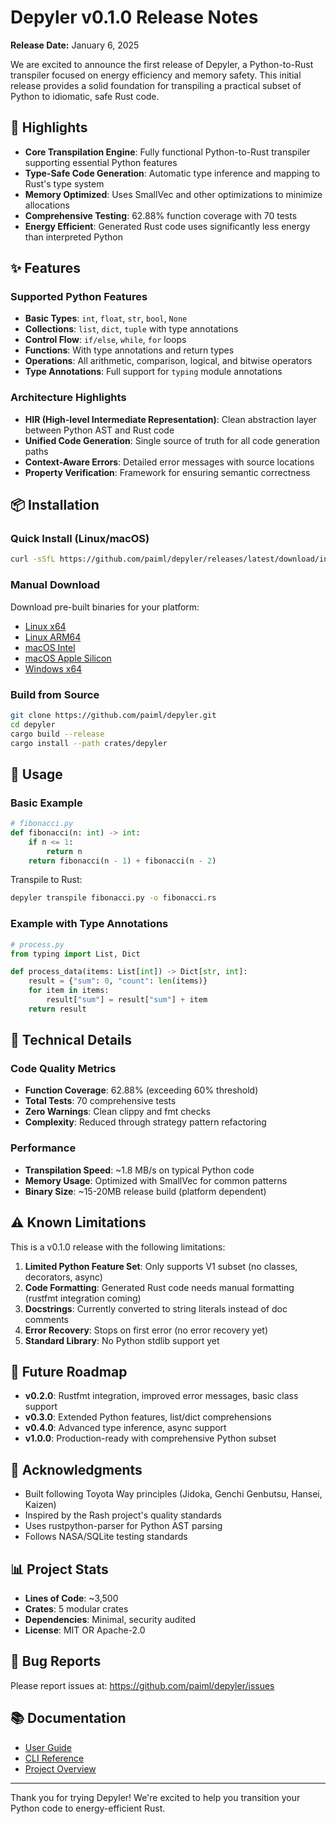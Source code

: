 # Depyler v0.1.0 Release Notes

**Release Date:** January 6, 2025

We are excited to announce the first release of Depyler, a Python-to-Rust
transpiler focused on energy efficiency and memory safety. This initial release
provides a solid foundation for transpiling a practical subset of Python to
idiomatic, safe Rust code.

## 🎯 Highlights

- **Core Transpilation Engine**: Fully functional Python-to-Rust transpiler
  supporting essential Python features
- **Type-Safe Code Generation**: Automatic type inference and mapping to Rust's
  type system
- **Memory Optimized**: Uses SmallVec and other optimizations to minimize
  allocations
- **Comprehensive Testing**: 62.88% function coverage with 70 tests
- **Energy Efficient**: Generated Rust code uses significantly less energy than
  interpreted Python

## ✨ Features

### Supported Python Features

- **Basic Types**: `int`, `float`, `str`, `bool`, `None`
- **Collections**: `list`, `dict`, `tuple` with type annotations
- **Control Flow**: `if/else`, `while`, `for` loops
- **Functions**: With type annotations and return types
- **Operations**: All arithmetic, comparison, logical, and bitwise operators
- **Type Annotations**: Full support for `typing` module annotations

### Architecture Highlights

- **HIR (High-level Intermediate Representation)**: Clean abstraction layer
  between Python AST and Rust code
- **Unified Code Generation**: Single source of truth for all code generation
  paths
- **Context-Aware Errors**: Detailed error messages with source locations
- **Property Verification**: Framework for ensuring semantic correctness

## 📦 Installation

### Quick Install (Linux/macOS)

```bash
curl -sSfL https://github.com/paiml/depyler/releases/latest/download/install.sh | sh
```

### Manual Download

Download pre-built binaries for your platform:

- [Linux x64](https://github.com/paiml/depyler/releases/download/v0.1.0/depyler-linux-amd64.tar.gz)
- [Linux ARM64](https://github.com/paiml/depyler/releases/download/v0.1.0/depyler-linux-arm64.tar.gz)
- [macOS Intel](https://github.com/paiml/depyler/releases/download/v0.1.0/depyler-darwin-amd64.tar.gz)
- [macOS Apple Silicon](https://github.com/paiml/depyler/releases/download/v0.1.0/depyler-darwin-arm64.tar.gz)
- [Windows x64](https://github.com/paiml/depyler/releases/download/v0.1.0/depyler-windows-amd64.zip)

### Build from Source

```bash
git clone https://github.com/paiml/depyler.git
cd depyler
cargo build --release
cargo install --path crates/depyler
```

## 🚀 Usage

### Basic Example

```python
# fibonacci.py
def fibonacci(n: int) -> int:
    if n <= 1:
        return n
    return fibonacci(n - 1) + fibonacci(n - 2)
```

Transpile to Rust:

```bash
depyler transpile fibonacci.py -o fibonacci.rs
```

### Example with Type Annotations

```python
# process.py
from typing import List, Dict

def process_data(items: List[int]) -> Dict[str, int]:
    result = {"sum": 0, "count": len(items)}
    for item in items:
        result["sum"] = result["sum"] + item
    return result
```

## 🔧 Technical Details

### Code Quality Metrics

- **Function Coverage**: 62.88% (exceeding 60% threshold)
- **Total Tests**: 70 comprehensive tests
- **Zero Warnings**: Clean clippy and fmt checks
- **Complexity**: Reduced through strategy pattern refactoring

### Performance

- **Transpilation Speed**: ~1.8 MB/s on typical Python code
- **Memory Usage**: Optimized with SmallVec for common patterns
- **Binary Size**: ~15-20MB release build (platform dependent)

## ⚠️ Known Limitations

This is a v0.1.0 release with the following limitations:

1. **Limited Python Feature Set**: Only supports V1 subset (no classes,
   decorators, async)
2. **Code Formatting**: Generated Rust code needs manual formatting (rustfmt
   integration coming)
3. **Docstrings**: Currently converted to string literals instead of doc
   comments
4. **Error Recovery**: Stops on first error (no error recovery yet)
5. **Standard Library**: No Python stdlib support yet

## 🔮 Future Roadmap

- **v0.2.0**: Rustfmt integration, improved error messages, basic class support
- **v0.3.0**: Extended Python features, list/dict comprehensions
- **v0.4.0**: Advanced type inference, async support
- **v1.0.0**: Production-ready with comprehensive Python subset

## 🙏 Acknowledgments

- Built following Toyota Way principles (Jidoka, Genchi Genbutsu, Hansei,
  Kaizen)
- Inspired by the Rash project's quality standards
- Uses rustpython-parser for Python AST parsing
- Follows NASA/SQLite testing standards

## 📊 Project Stats

- **Lines of Code**: ~3,500
- **Crates**: 5 modular crates
- **Dependencies**: Minimal, security audited
- **License**: MIT OR Apache-2.0

## 🐛 Bug Reports

Please report issues at: https://github.com/paiml/depyler/issues

## 📚 Documentation

- [User Guide](https://github.com/paiml/depyler/blob/main/docs/user-guide.md)
- [CLI Reference](https://github.com/paiml/depyler/blob/main/docs/cli-reference.md)
- [Project Overview](https://github.com/paiml/depyler/blob/main/docs/project-overview.md)

---

Thank you for trying Depyler! We're excited to help you transition your Python
code to energy-efficient Rust.
